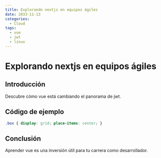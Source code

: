 ```yaml
---
title: Explorando nextjs en equipos ágiles
date: 2033-11-13
categories:
  - Cloud
tags:
  - vue
  - jwt
  - linux
---
```


# Explorando nextjs en equipos ágiles

## Introducción

Descubre cómo vue está cambiando el panorama de jwt.

## Código de ejemplo

```css
.box { display: grid; place-items: center; }
```

## Conclusión

Aprender vue es una inversión útil para tu carrera como desarrollador.